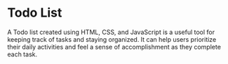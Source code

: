 # Todo List

A Todo list created using HTML, CSS, and JavaScript is a useful tool for keeping track of tasks and staying organized. It can help users prioritize their daily activities and feel a sense of accomplishment as they complete each task.

